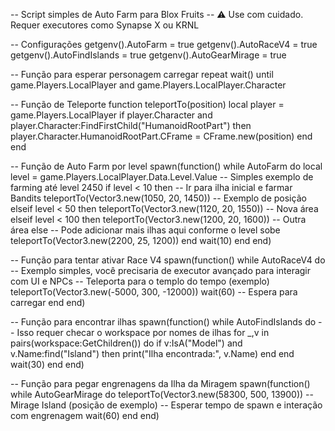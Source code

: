 -- Script simples de Auto Farm para Blox Fruits
-- ⚠️ Use com cuidado. Requer executores como Synapse X ou KRNL

-- Configurações
getgenv().AutoFarm = true
getgenv().AutoRaceV4 = true
getgenv().AutoFindIslands = true
getgenv().AutoGearMirage = true

-- Função para esperar personagem carregar
repeat wait() until game.Players.LocalPlayer and game.Players.LocalPlayer.Character

-- Função de Teleporte
function teleportTo(position)
    local player = game.Players.LocalPlayer
    if player.Character and player.Character:FindFirstChild("HumanoidRootPart") then
        player.Character.HumanoidRootPart.CFrame = CFrame.new(position)
    end
end

-- Função de Auto Farm por level
spawn(function()
    while AutoFarm do
        local level = game.Players.LocalPlayer.Data.Level.Value
        -- Simples exemplo de farming até level 2450
        if level < 10 then
            -- Ir para ilha inicial e farmar Bandits
            teleportTo(Vector3.new(1050, 20, 1450)) -- Exemplo de posição
        elseif level < 50 then
            teleportTo(Vector3.new(1120, 20, 1550)) -- Nova área
        elseif level < 100 then
            teleportTo(Vector3.new(1200, 20, 1600)) -- Outra área
        else
            -- Pode adicionar mais ilhas aqui conforme o level sobe
            teleportTo(Vector3.new(2200, 25, 1200))
        end
        wait(10)
    end
end)

-- Função para tentar ativar Race V4
spawn(function()
    while AutoRaceV4 do
        -- Exemplo simples, você precisaria de executor avançado para interagir com UI e NPCs
        -- Teleporta para o templo do tempo (exemplo)
        teleportTo(Vector3.new(-5000, 300, -12000))
        wait(60) -- Espera para carregar
    end
end)

-- Função para encontrar ilhas
spawn(function()
    while AutoFindIslands do
        -- Isso requer checar o workspace por nomes de ilhas
        for _,v in pairs(workspace:GetChildren()) do
            if v:IsA("Model") and v.Name:find("Island") then
                print("Ilha encontrada:", v.Name)
            end
        end
        wait(30)
    end
end)

-- Função para pegar engrenagens da Ilha da Miragem
spawn(function()
    while AutoGearMirage do
        teleportTo(Vector3.new(58300, 500, 13900)) -- Mirage Island (posição de exemplo)
        -- Esperar tempo de spawn e interação com engrenagem
        wait(60)
    end
end)
